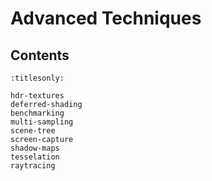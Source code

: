 Advanced Techniques
===================

Contents
--------

```{toctree}
:titlesonly:

hdr-textures
deferred-shading
benchmarking
multi-sampling
scene-tree
screen-capture
shadow-maps
tesselation
raytracing
```
